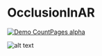 # OcclusionInAR

[![Demo CountPages alpha](https://j.gifs.com/59X76R.gif)](https://youtu.be/ZUZNooDo4eU)

![alt text](OcclusionInAR/Poster.png)



